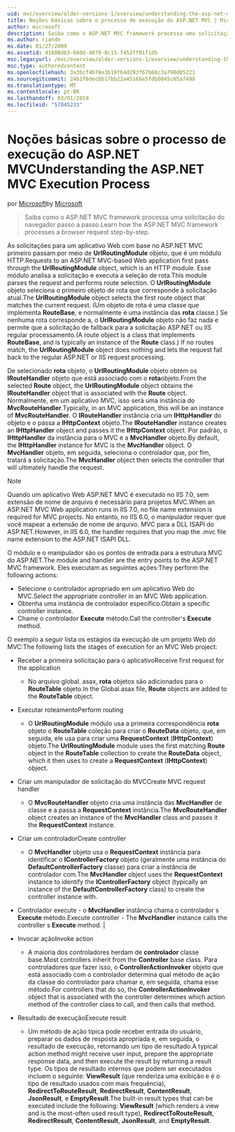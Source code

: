 ```yaml
---
uid: mvc/overview/older-versions-1/overview/understanding-the-asp-net-mvc-execution-process
title: Noções básicas sobre o processo de execução do ASP.NET MVC | Microsoft Docs
author: microsoft
description: Saiba como o ASP.NET MVC framework processa uma solicitação do navegador passo a passo.
ms.author: riande
ms.date: 01/27/2009
ms.assetid: d1608db3-660d-4079-8c15-f452ff01f1db
msc.legacyurl: /mvc/overview/older-versions-1/overview/understanding-the-asp-net-mvc-execution-process
msc.type: authoredcontent
ms.openlocfilehash: 3a3bcf4b78e3b19fb4d293f67b68c3a790d05221
ms.sourcegitcommit: 24b1f6decbb17bb22a45166e5fdb0845c65af498
ms.translationtype: MT
ms.contentlocale: pt-BR
ms.lasthandoff: 03/01/2019
ms.locfileid: "57045233"
---
```

<a name="understanding-the-aspnet-mvc-execution-process"></a><span data-ttu-id="edbb6-103">Noções básicas sobre o processo de execução do ASP.NET MVC</span><span class="sxs-lookup"><span data-stu-id="edbb6-103">Understanding the ASP.NET MVC Execution Process</span></span>
====================
<span data-ttu-id="edbb6-104">por [Microsoft](https://github.com/microsoft)</span><span class="sxs-lookup"><span data-stu-id="edbb6-104">by [Microsoft](https://github.com/microsoft)</span></span>

> <span data-ttu-id="edbb6-105">Saiba como o ASP.NET MVC framework processa uma solicitação do navegador passo a passo.</span><span class="sxs-lookup"><span data-stu-id="edbb6-105">Learn how the ASP.NET MVC framework processes a browser request step-by-step.</span></span>


<span data-ttu-id="edbb6-106">As solicitações para um aplicativo Web com base no ASP.NET MVC primeiro passam por meio de **UrlRoutingModule** objeto, que é um módulo HTTP.</span><span class="sxs-lookup"><span data-stu-id="edbb6-106">Requests to an ASP.NET MVC-based Web application first pass through the **UrlRoutingModule** object, which is an HTTP module.</span></span> <span data-ttu-id="edbb6-107">Esse módulo analisa a solicitação e executa a seleção de rota.</span><span class="sxs-lookup"><span data-stu-id="edbb6-107">This module parses the request and performs route selection.</span></span> <span data-ttu-id="edbb6-108">O **UrlRoutingModule** objeto seleciona o primeiro objeto de rota que corresponde à solicitação atual.</span><span class="sxs-lookup"><span data-stu-id="edbb6-108">The **UrlRoutingModule** object selects the first route object that matches the current request.</span></span> <span data-ttu-id="edbb6-109">(Um objeto de rota é uma classe que implementa **RouteBase**, e normalmente é uma instância das **rota** classe.) Se nenhuma rota corresponde a, o **UrlRoutingModule** objeto não faz nada e permite que a solicitação de fallback para a solicitação ASP.NET ou IIS regular processamento.</span><span class="sxs-lookup"><span data-stu-id="edbb6-109">(A route object is a class that implements **RouteBase**, and is typically an instance of the **Route** class.) If no routes match, the **UrlRoutingModule** object does nothing and lets the request fall back to the regular ASP.NET or IIS request processing.</span></span>

<span data-ttu-id="edbb6-110">De selecionado **rota** objeto, o **UrlRoutingModule** objeto obtém os **IRouteHandler** objeto que está associado com o **rota**objeto.</span><span class="sxs-lookup"><span data-stu-id="edbb6-110">From the selected **Route** object, the **UrlRoutingModule** object obtains the **IRouteHandler** object that is associated with the **Route** object.</span></span> <span data-ttu-id="edbb6-111">Normalmente, em um aplicativo MVC, isso será uma instância do **MvcRouteHandler**.</span><span class="sxs-lookup"><span data-stu-id="edbb6-111">Typically, in an MVC application, this will be an instance of **MvcRouteHandler**.</span></span> <span data-ttu-id="edbb6-112">O **IRouteHandler** instância cria um **IHttpHandler** do objeto e o passa a **IHttpContext** objeto.</span><span class="sxs-lookup"><span data-stu-id="edbb6-112">The **IRouteHandler** instance creates an **IHttpHandler** object and passes it the **IHttpContext** object.</span></span> <span data-ttu-id="edbb6-113">Por padrão, o **IHttpHandler** da instância para o MVC é a **MvcHandler** objeto.</span><span class="sxs-lookup"><span data-stu-id="edbb6-113">By default, the **IHttpHandler** instance for MVC is the **MvcHandler** object.</span></span> <span data-ttu-id="edbb6-114">O **MvcHandler** objeto, em seguida, seleciona o controlador que, por fim, tratará a solicitação.</span><span class="sxs-lookup"><span data-stu-id="edbb6-114">The **MvcHandler** object then selects the controller that will ultimately handle the request.</span></span>

> [!NOTE]
> <span data-ttu-id="edbb6-115">Quando um aplicativo Web ASP.NET MVC é executado no IIS 7.0, sem extensão de nome de arquivo é necessário para projetos MVC.</span><span class="sxs-lookup"><span data-stu-id="edbb6-115">When an ASP.NET MVC Web application runs in IIS 7.0, no file name extension is required for MVC projects.</span></span> <span data-ttu-id="edbb6-116">No entanto, no IIS 6.0, o manipulador requer que você mapear a extensão de nome de arquivo. MVC para a DLL ISAPI do ASP.NET.</span><span class="sxs-lookup"><span data-stu-id="edbb6-116">However, in IIS 6.0, the handler requires that you map the .mvc file name extension to the ASP.NET ISAPI DLL.</span></span>


<span data-ttu-id="edbb6-117">O módulo e o manipulador são os pontos de entrada para a estrutura MVC do ASP.NET.</span><span class="sxs-lookup"><span data-stu-id="edbb6-117">The module and handler are the entry points to the ASP.NET MVC framework.</span></span> <span data-ttu-id="edbb6-118">Eles executam as seguintes ações:</span><span class="sxs-lookup"><span data-stu-id="edbb6-118">They perform the following actions:</span></span>

- <span data-ttu-id="edbb6-119">Selecione o controlador apropriado em um aplicativo Web do MVC.</span><span class="sxs-lookup"><span data-stu-id="edbb6-119">Select the appropriate controller in an MVC Web application.</span></span>
- <span data-ttu-id="edbb6-120">Obtenha uma instância de controlador específico.</span><span class="sxs-lookup"><span data-stu-id="edbb6-120">Obtain a specific controller instance.</span></span>
- <span data-ttu-id="edbb6-121">Chame o controlador **Execute** método.</span><span class="sxs-lookup"><span data-stu-id="edbb6-121">Call the controller's **Execute** method.</span></span>

<span data-ttu-id="edbb6-122">O exemplo a seguir lista os estágios da execução de um projeto Web do MVC:</span><span class="sxs-lookup"><span data-stu-id="edbb6-122">The following lists the stages of execution for an MVC Web project:</span></span>

- <span data-ttu-id="edbb6-123">Receber a primeira solicitação para o aplicativo</span><span class="sxs-lookup"><span data-stu-id="edbb6-123">Receive first request for the application</span></span> 

    - <span data-ttu-id="edbb6-124">No arquivo global. asax, **rota** objetos são adicionados para o **RouteTable** objeto.</span><span class="sxs-lookup"><span data-stu-id="edbb6-124">In the Global.asax file, **Route** objects are added to the **RouteTable** object.</span></span>
- <span data-ttu-id="edbb6-125">Executar roteamento</span><span class="sxs-lookup"><span data-stu-id="edbb6-125">Perform routing</span></span> 

    - <span data-ttu-id="edbb6-126">O **UrlRoutingModule** módulo usa a primeira correspondência **rota** objeto o **RouteTable** coleção para criar o **RouteData** objeto, que, em seguida, ele usa para criar uma **RequestContext** (**IHttpContext**) objeto.</span><span class="sxs-lookup"><span data-stu-id="edbb6-126">The **UrlRoutingModule** module uses the first matching **Route** object in the **RouteTable** collection to create the **RouteData** object, which it then uses to create a **RequestContext** (**IHttpContext**) object.</span></span>
- <span data-ttu-id="edbb6-127">Criar um manipulador de solicitação do MVC</span><span class="sxs-lookup"><span data-stu-id="edbb6-127">Create MVC request handler</span></span> 

    - <span data-ttu-id="edbb6-128">O **MvcRouteHandler** objeto cria uma instância das **MvcHandler** de classe e a passa a **RequestContext** instância.</span><span class="sxs-lookup"><span data-stu-id="edbb6-128">The **MvcRouteHandler** object creates an instance of the **MvcHandler** class and passes it the **RequestContext** instance.</span></span>
- <span data-ttu-id="edbb6-129">Criar um controlador</span><span class="sxs-lookup"><span data-stu-id="edbb6-129">Create controller</span></span> 

    - <span data-ttu-id="edbb6-130">O **MvcHandler** objeto usa o **RequestContext** instância para identificar o **IControllerFactory** objeto (geralmente uma instância do  **DefaultControllerFactory** classe) para criar a instância de controlador com.</span><span class="sxs-lookup"><span data-stu-id="edbb6-130">The **MvcHandler** object uses the **RequestContext** instance to identify the **IControllerFactory** object (typically an instance of the **DefaultControllerFactory** class) to create the controller instance with.</span></span>
- <span data-ttu-id="edbb6-131">Controlador execute - o **MvcHandler** instância chama o controlador s **Execute** método.</span><span class="sxs-lookup"><span data-stu-id="edbb6-131">Execute controller - The **MvcHandler** instance calls the controller s **Execute** method.</span></span> |
- <span data-ttu-id="edbb6-132">Invocar ação</span><span class="sxs-lookup"><span data-stu-id="edbb6-132">Invoke action</span></span> 

    - <span data-ttu-id="edbb6-133">A maioria dos controladores herdam de **controlador** classe base.</span><span class="sxs-lookup"><span data-stu-id="edbb6-133">Most controllers inherit from the **Controller** base class.</span></span> <span data-ttu-id="edbb6-134">Para controladores que fazer isso, o **ControllerActionInvoker** objeto que está associado com o controlador determina qual método de ação da classe do controlador para chamar e, em seguida, chama esse método.</span><span class="sxs-lookup"><span data-stu-id="edbb6-134">For controllers that do so, the **ControllerActionInvoker** object that is associated with the controller determines which action method of the controller class to call, and then calls that method.</span></span>
- <span data-ttu-id="edbb6-135">Resultado de execução</span><span class="sxs-lookup"><span data-stu-id="edbb6-135">Execute result</span></span> 

    - <span data-ttu-id="edbb6-136">Um método de ação típica pode receber entrada do usuário, preparar os dados de resposta apropriada e, em seguida, o resultado de execução, retornando um tipo de resultado.</span><span class="sxs-lookup"><span data-stu-id="edbb6-136">A typical action method might receive user input, prepare the appropriate response data, and then execute the result by returning a result type.</span></span> <span data-ttu-id="edbb6-137">Os tipos de resultado internos que podem ser executados incluem o seguinte: **ViewResult** (que renderiza uma exibição e é o tipo de resultado usados com mais frequência), **RedirectToRouteResult**, **RedirectResult**, **ContentResult**,  **JsonResult**, e **EmptyResult**.</span><span class="sxs-lookup"><span data-stu-id="edbb6-137">The built-in result types that can be executed include the following: **ViewResult** (which renders a view and is the most-often used result type), **RedirectToRouteResult**, **RedirectResult**, **ContentResult**, **JsonResult**, and **EmptyResult**.</span></span>
